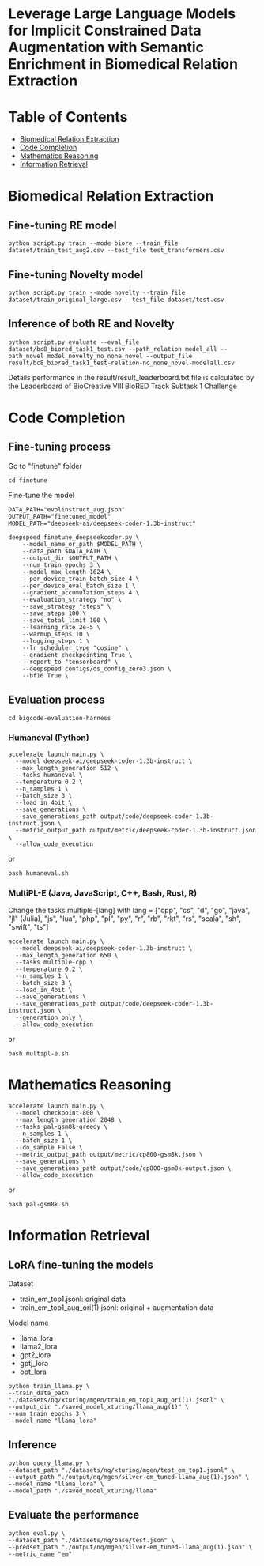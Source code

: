 # Leverage Large Language Models for Implicit Constrained Data Augmentation with Semantic Enrichment in Biomedical Relation Extraction
Table of Contents
=================
* [Biomedical Relation Extraction](#biomedical-relation-extraction)
* [Code Completion](#code-completion)
* [Mathematics Reasoning](#mathematics-reasoning)
* [Information Retrieval](#information-retrieval)
# Biomedical Relation Extraction
## Fine-tuning RE model
```
python script.py train --mode biore --train_file dataset/train_test_aug2.csv --test_file test_transformers.csv
```
## Fine-tuning Novelty model
```
python script.py train --mode novelty --train_file dataset/train_original_large.csv --test_file dataset/test.csv
```
## Inference of both RE and Novelty
```
python script.py evaluate --eval_file dataset/bc8_biored_task1_test.csv --path_relation model_all --path_novel model_novelty_no_none_novel --output_file result/bc8_biored_task1_test-relation-no_none_novel-modelall.csv
```
Details performance in the result/result_leaderboard.txt file is calculated by the Leaderboard of BioCreative VIII BioRED Track Subtask 1 Challenge
# Code Completion 
## Fine-tuning process
Go to "finetune" folder
```
cd finetune
```
Fine-tune the model
```
DATA_PATH="evolinstruct_aug.json"
OUTPUT_PATH="finetuned_model"
MODEL_PATH="deepseek-ai/deepseek-coder-1.3b-instruct"

deepspeed finetune_deepseekcoder.py \
    --model_name_or_path $MODEL_PATH \
    --data_path $DATA_PATH \
    --output_dir $OUTPUT_PATH \
    --num_train_epochs 3 \
    --model_max_length 1024 \
    --per_device_train_batch_size 4 \
    --per_device_eval_batch_size 1 \
    --gradient_accumulation_steps 4 \
    --evaluation_strategy "no" \
    --save_strategy "steps" \
    --save_steps 100 \
    --save_total_limit 100 \
    --learning_rate 2e-5 \
    --warmup_steps 10 \
    --logging_steps 1 \
    --lr_scheduler_type "cosine" \
    --gradient_checkpointing True \
    --report_to "tensorboard" \
    --deepspeed configs/ds_config_zero3.json \
    --bf16 True \
```
## Evaluation process
```
cd bigcode-evaluation-harness
```
### Humaneval (Python)
```
accelerate launch main.py \
  --model deepseek-ai/deepseek-coder-1.3b-instruct \
  --max_length_generation 512 \
  --tasks humaneval \
  --temperature 0.2 \
  --n_samples 1 \
  --batch_size 3 \
  --load_in_4bit \
  --save_generations \
  --save_generations_path output/code/deepseek-coder-1.3b-instruct.json \
  --metric_output_path output/metric/deepseek-coder-1.3b-instruct.json \
  --allow_code_execution
```
or 
```
bash humaneval.sh
```
### MultiPL-E (Java, JavaScript, C++, Bash, Rust, R)
Change the tasks multiple-[lang] with lang = ["cpp", "cs", "d", "go", "java", "jl" (Julia), "js", "lua", "php", "pl", "py", "r", "rb", "rkt", "rs", "scala", "sh", "swift", "ts"]
```
accelerate launch main.py \
  --model deepseek-ai/deepseek-coder-1.3b-instruct \
  --max_length_generation 650 \
  --tasks multiple-cpp \
  --temperature 0.2 \
  --n_samples 1 \
  --batch_size 3 \
  --load_in_4bit \
  --save_generations \
  --save_generations_path output/code/deepseek-coder-1.3b-instruct.json \
  --generation_only \
  --allow_code_execution
```
or
```
bash multipl-e.sh
```
# Mathematics Reasoning
```
accelerate launch main.py \
  --model checkpoint-800 \
  --max_length_generation 2048 \
  --tasks pal-gsm8k-greedy \
  --n_samples 1 \
  --batch_size 1 \
  --do_sample False \
  --metric_output_path output/metric/cp800-gsm8k.json \
  --save_generations \
  --save_generations_path output/code/cp800-gsm8k-output.json \
  --allow_code_execution
```
or 
```
bash pal-gsm8k.sh
```
# Information Retrieval
## LoRA fine-tuning the models
Dataset
* train_em_top1.jsonl: original data
* train_em_top1_aug_ori(1).jsonl: original + augmentation data

Model name
* llama_lora
* llama2_lora
* gpt2_lora
* gptj_lora
* opt_lora
```
python train_llama.py \
--train_data_path "./datasets/nq/xturing/mgen/train_em_top1_aug_ori(1).jsonl" \
--output_dir "./saved_model_xturing/llama_aug(1)" \
--num_train_epochs 3 \
--model_name "llama_lora"
```
## Inference
```
python query_llama.py \
--dataset_path "./datasets/nq/xturing/mgen/test_em_top1.jsonl" \
--output_path "./output/nq/mgen/silver-em_tuned-llama_aug(1).json" \
--model_name "llama_lora" \
--model_path "./saved_model_xturing/llama"
```
## Evaluate the performance
```
python eval.py \
--dataset_path "./datasets/nq/base/test.json" \
--predset_path "./output/nq/mgen/silver-em_tuned-llama_aug(1).json" \
--metric_name "em"
```
